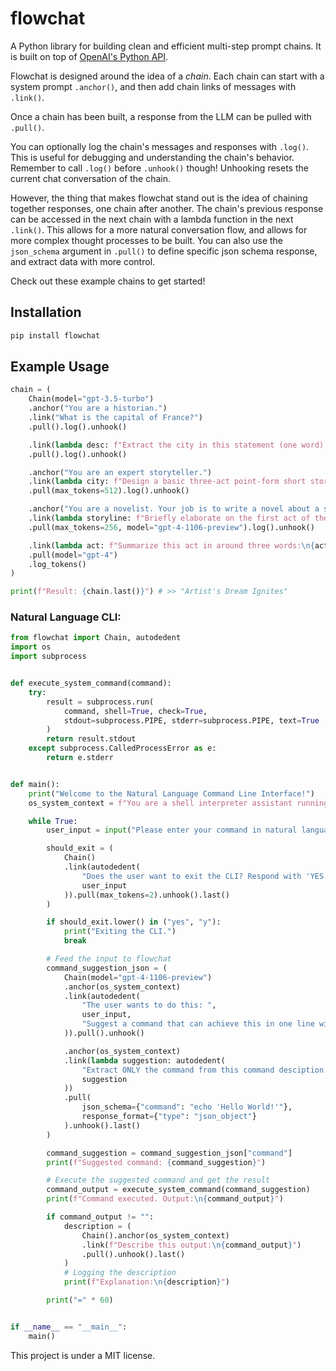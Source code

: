 # flowchat

A Python library for building clean and efficient multi-step prompt chains. It is built on top of [OpenAI's Python API](https://github.com/openai/openai-python).

Flowchat is designed around the idea of a *chain*. Each chain can start with a system prompt `.anchor()`, and then add chain links of messages with `.link()`. 

Once a chain has been built, a response from the LLM can be pulled with `.pull()`.

You can optionally log the chain's messages and responses with `.log()`. This is useful for debugging and understanding the chain's behavior. Remember to call `.log()` before `.unhook()` though! Unhooking resets the current chat conversation of the chain.

However, the thing that makes flowchat stand out is the idea of chaining together responses, one chain after another. The chain's previous response can be accessed in the next chain with a lambda function in the next `.link()`. This allows for a more natural conversation flow, and allows for more complex thought processes to be built. You can also use the `json_schema` argument in `.pull()` to define specific json schema response, and extract data with more control.

Check out these example chains to get started!

## Installation
```bash
pip install flowchat
```

## Example Usage
```py
chain = (
    Chain(model="gpt-3.5-turbo")
    .anchor("You are a historian.")
    .link("What is the capital of France?")
    .pull().log().unhook()

    .link(lambda desc: f"Extract the city in this statement (one word):\n{desc}")
    .pull().log().unhook()

    .anchor("You are an expert storyteller.")
    .link(lambda city: f"Design a basic three-act point-form short story about {city}.")
    .pull(max_tokens=512).log().unhook()

    .anchor("You are a novelist. Your job is to write a novel about a story that you have heard.")
    .link(lambda storyline: f"Briefly elaborate on the first act of the storyline: {storyline}")
    .pull(max_tokens=256, model="gpt-4-1106-preview").log().unhook()

    .link(lambda act: f"Summarize this act in around three words:\n{act}")
    .pull(model="gpt-4")
    .log_tokens()
)

print(f"Result: {chain.last()}") # >> "Artist's Dream Ignites"

```

### Natural Language CLI:
```py
from flowchat import Chain, autodedent
import os
import subprocess


def execute_system_command(command):
    try:
        result = subprocess.run(
            command, shell=True, check=True,
            stdout=subprocess.PIPE, stderr=subprocess.PIPE, text=True
        )
        return result.stdout
    except subprocess.CalledProcessError as e:
        return e.stderr


def main():
    print("Welcome to the Natural Language Command Line Interface!")
    os_system_context = f"You are a shell interpreter assistant running on {os.name} operating system."

    while True:
        user_input = input("Please enter your command in natural language: ")

        should_exit = (
            Chain()
            .link(autodedent(
                "Does the user want to exit the CLI? Respond with 'YES' or 'NO'.",
                user_input
            )).pull(max_tokens=2).unhook().last()
        )

        if should_exit.lower() in ("yes", "y"):
            print("Exiting the CLI.")
            break

        # Feed the input to flowchat
        command_suggestion_json = (
            Chain(model="gpt-4-1106-preview")
            .anchor(os_system_context)
            .link(autodedent(
                "The user wants to do this: ",
                user_input,
                "Suggest a command that can achieve this in one line without user input or interaction."
            )).pull().unhook()

            .anchor(os_system_context)
            .link(lambda suggestion: autodedent(
                "Extract ONLY the command from this command desciption:",
                suggestion
            ))
            .pull(
                json_schema={"command": "echo 'Hello World!'"},
                response_format={"type": "json_object"}
            ).unhook().last()
        )

        command_suggestion = command_suggestion_json["command"]
        print(f"Suggested command: {command_suggestion}")

        # Execute the suggested command and get the result
        command_output = execute_system_command(command_suggestion)
        print(f"Command executed. Output:\n{command_output}")

        if command_output != "":
            description = (
                Chain().anchor(os_system_context)
                .link(f"Describe this output:\n{command_output}")
                .pull().unhook().last()
            )
            # Logging the description
            print(f"Explanation:\n{description}")

        print("=" * 60)


if __name__ == "__main__":
    main()
```

This project is under a MIT license.